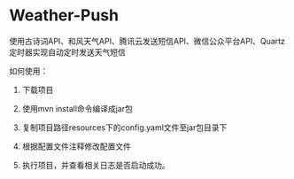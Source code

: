 # Weather-Push
使用古诗词API、和风天气API、腾讯云发送短信API、微信公众平台API、Quartz定时器实现自动定时发送天气短信

如何使用：
1. 下载项目

2. 使用mvn install命令编译成jar包

3. 复制项目路径resources下的config.yaml文件至jar包目录下

4. 根据配置文件注释修改配置文件

5. 执行项目，并查看相关日志是否启动成功。